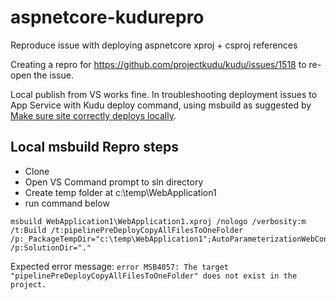 # aspnetcore-kudurepro
Reproduce issue with deploying aspnetcore xproj + csproj references

Creating a repro for https://github.com/projectkudu/kudu/issues/1518 to re-open the issue.

Local publish from VS works fine. In troubleshooting deployment issues to App Service with Kudu deploy command, using msbuild as suggested by [Make sure site correctly deploys locally](https://github.com/projectkudu/kudu/wiki/Make-sure-site-correctly-deploys-locally).

## Local msbuild Repro steps
- Clone
- Open VS Command prompt to sln directory
- Create temp folder at c:\temp\WebApplication1
- run command below

```
msbuild WebApplication1\WebApplication1.xproj /nologo /verbosity:m /t:Build /t:pipelinePreDeployCopyAllFilesToOneFolder /p:_PackageTempDir="c:\temp\WebApplication1";AutoParameterizationWebConfigConnectionStrings=false;Configuration=Release;UseSharedCompilation=false /p:SolutionDir="."
```

Expected error message:
`error MSB4057: The target "pipelinePreDeployCopyAllFilesToOneFolder" does not exist in the project.`
